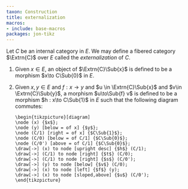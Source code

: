 ```yaml
---
taxon: Construction
title: externalization
macros:
- include: base-macros
packages: jon-tikz
---
```


Let $C$ be an internal category in $E$. We may define a fibered category $\Extrn{C}$ over $E$ called the *externalization* of $C$.

1. Given $x\in E$, an object of $\Extrn{C}\Sub{x}$ is defined to be a morphism $x\to C\Sub{0}$ in $E$.

2. Given $x,y\in E$ and $f:x\to y$ and $u \in \Extrn{C}\Sub{x}$ and $v\in \Extrn{C}\Sub{y}$, a morphism $u\to\Sub{f} v$ is defined to be a morphism $h : x\to C\Sub{1}$ in $E$ such that the following diagram commutes:

   ```render-latex
   \begin{tikzpicture}[diagram]
   \node (x) {$x$};
   \node (y) [below = of x] {$y$};
   \node (C/1) [right = of x] {$C\Sub{1}$};
   \node (C/0) [below = of C/1] {$C\Sub{0}$};
   \node (C/0') [above = of C/1] {$C\Sub{0}$};
   \draw[->] (x) to node [upright desc] {$h$} (C/1);
   \draw[->] (C/1) to node [right] {$t$} (C/0);
   \draw[->] (C/1) to node [right] {$s$} (C/0');
   \draw[->] (y) to node [below] {$v$} (C/0);
   \draw[->] (x) to node [left] {$f$} (y);
   \draw[->] (x) to node [sloped,above] {$u$} (C/0');
   \end{tikzpicture}
   ```
